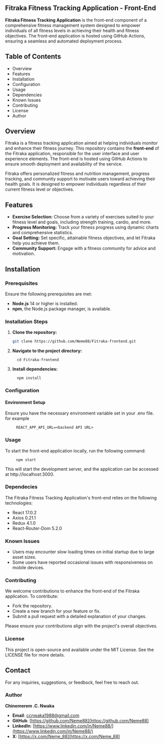 ## Fitraka Fitness Tracking Application - Front-End

**Fitraka Fitness Tracking Application** is the front-end component of a comprehensive fitness management system designed to empower individuals of all fitness levels in achieving their health and fitness objectives. The front-end application is hosted using GitHub Actions, ensuring a seamless and automated deployment process.

## Table of Contents
- Overview
- Features
- Installation
- Configuration
- Usage
- Dependencies
- Known Issues
- Contributing
- License
- Author

## Overview

Fitraka is a fitness tracking application aimed at helping individuals monitor and enhance their fitness journey. This repository contains the **front-end** of the Fitraka application, responsible for the user interface and user experience elements. The front-end is hosted using GitHub Actions to ensure smooth deployment and availability of the service.

Fitraka offers personalized fitness and nutrition management, progress tracking, and community support to motivate users toward achieving their health goals. It is designed to empower individuals regardless of their current fitness level or objectives.

## Features

- **Exercise Selection:** Choose from a variety of exercises suited to your fitness level and goals, including strength training, cardio, and more.
- **Progress Monitoring:** Track your fitness progress using dynamic charts and comprehensive statistics.
- **Goal Setting:** Set specific, attainable fitness objectives, and let Fitraka help you achieve them.
- **Community Support:** Engage with a fitness community for advice and motivation.

## Installation

### Prerequisites

Ensure the following prerequisites are met:
- **Node.js** 14 or higher is installed.
- **npm**, the Node.js package manager, is available.

### Installation Steps

1. **Clone the repository:**

   ```bash
   git clone https://github.com/Neme88/Fitraka-frontend.git
   ```
2. **Navigate to the project directory:**
         
         cd Fitraka-frontend

3. **Install dependencies:**
         
         npm install
### Configuration

#### Environment Setup

Ensure you have the necessary environment variable set in your .env file. for example

         REACT_APP_API_URL=<backend API URL>

### Usage

To start the front-end application locally, run the following command:

         npm start

This will start the development server, and the application can be accessed at http://localhost:3000.
### Dependecies

The Fitraka Fitness Tracking Application's front-end relies on the following technologies:

- React 17.0.2
- Axios 0.21.1
- Redux 4.1.0
- React-Router-Dom 5.2.0
### Known Issues
- Users may encounter slow loading times on initial startup due to large asset sizes.
- Some users have reported occasional issues with responsiveness on mobile devices.

### Contributing

We welcome contributions to enhance the front-end of the Fitraka application. To contribute:

- Fork the repository.
- Create a new branch for your feature or fix.
- Submit a pull request with a detailed explanation of your changes.

Please ensure your contributions align with the project's overall objectives.

### License

This project is open-source and available under the MIT License. See the LICENSE file for more details.

## Contact
For any inquiries, suggestions, or feedbsck, feel free to reach out.
### Author 

**Chinemerem .C. Nwaka**

- **Email**: [ccnwaka1988@gmail.com](mailto:ccnwaka1988@gmail.com)
- **GitHub**: [https://github.com/Neme88](https://github.com/Neme88)
- **LinkedIn**: [https://www.linkedin.com/in/Neme88/](https://www.linkedin.com/in/Neme88/)
- **X**: [https://x.com/Neme_88](https://x.com/Neme_88)

